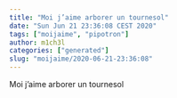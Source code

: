```yaml
---
title: "Moi j’aime arborer un tournesol"
date: "Sun Jun 21 23:36:08 CEST 2020"
tags: ["moijaime", "pipotron"]
author: m1ch3l
categories: ["generated"]
slug: "moijaime/2020-06-21-23:36:08"
---
```


Moi j’aime arborer un tournesol
